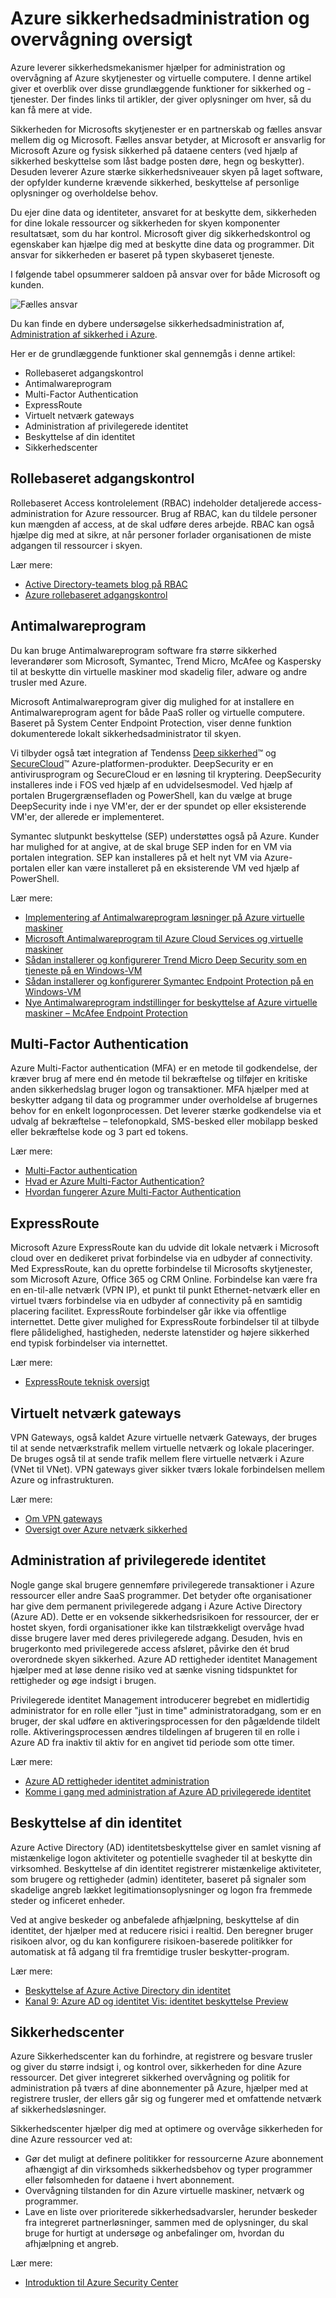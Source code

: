 <properties
   pageTitle="Azure sikkerhedsadministration og overvågning oversigt | Microsoft Azure"
   description=" Azure leverer sikkerhedsmekanismer hjælper for administration og overvågning af Azure skytjenester og virtuelle computere.  I denne artikel giver et overblik over disse grundlæggende funktioner for sikkerhed og -tjenester. "
   services="security"
   documentationCenter="na"
   authors="TerryLanfear"
   manager="StevenPo"
   editor="TomSh"/>

<tags
   ms.service="security"
   ms.devlang="na"
   ms.topic="article"
   ms.tgt_pltfrm="na"
   ms.workload="na"
   ms.date="08/16/2016"
   ms.author="terrylan"/>

# <a name="azure-security-management-and-monitoring-overview"></a>Azure sikkerhedsadministration og overvågning oversigt

Azure leverer sikkerhedsmekanismer hjælper for administration og overvågning af Azure skytjenester og virtuelle computere. I denne artikel giver et overblik over disse grundlæggende funktioner for sikkerhed og -tjenester. Der findes links til artikler, der giver oplysninger om hver, så du kan få mere at vide.

Sikkerheden for Microsofts skytjenester er en partnerskab og fælles ansvar mellem dig og Microsoft. Fælles ansvar betyder, at Microsoft er ansvarlig for Microsoft Azure og fysisk sikkerhed på dataene centers (ved hjælp af sikkerhed beskyttelse som låst badge posten døre, hegn og beskytter). Desuden leverer Azure stærke sikkerhedsniveauer skyen på laget software, der opfylder kunderne krævende sikkerhed, beskyttelse af personlige oplysninger og overholdelse behov.

Du ejer dine data og identiteter, ansvaret for at beskytte dem, sikkerheden for dine lokale ressourcer og sikkerheden for skyen komponenter resultatsæt, som du har kontrol. Microsoft giver dig sikkerhedskontrol og egenskaber kan hjælpe dig med at beskytte dine data og programmer. Dit ansvar for sikkerheden er baseret på typen skybaseret tjeneste.

I følgende tabel opsummerer saldoen på ansvar over for både Microsoft og kunden.

![Fælles ansvar][1]

Du kan finde en dybere undersøgelse sikkerhedsadministration af, [Administration af sikkerhed i Azure](azure-security-management.md).

Her er de grundlæggende funktioner skal gennemgås i denne artikel:

- Rollebaseret adgangskontrol
- Antimalwareprogram
- Multi-Factor Authentication
- ExpressRoute
- Virtuelt netværk gateways
- Administration af privilegerede identitet
- Beskyttelse af din identitet
- Sikkerhedscenter

## <a name="role-based-access-control"></a>Rollebaseret adgangskontrol

Rollebaseret Access kontrolelement (RBAC) indeholder detaljerede access-administration for Azure ressourcer. Brug af RBAC, kan du tildele personer kun mængden af access, at de skal udføre deres arbejde.  RBAC kan også hjælpe dig med at sikre, at når personer forlader organisationen de miste adgangen til ressourcer i skyen.

Lær mere:

- [Active Directory-teamets blog på RBAC](http://i1.blogs.technet.com/b/ad/archive/2015/10/12/azure-rbac-is-ga.aspx)
- [Azure rollebaseret adgangskontrol](../active-directory/role-based-access-control-configure.md)

## <a name="antimalware"></a>Antimalwareprogram

Du kan bruge Antimalwareprogram software fra større sikkerhed leverandører som Microsoft, Symantec, Trend Micro, McAfee og Kaspersky til at beskytte din virtuelle maskiner mod skadelig filer, adware og andre trusler med Azure.

Microsoft Antimalwareprogram giver dig mulighed for at installere en Antimalwareprogram agent for både PaaS roller og virtuelle computere. Baseret på System Center Endpoint Protection, viser denne funktion dokumenterede lokalt sikkerhedsadministrator til skyen.

Vi tilbyder også tæt integration af Tendenss [Deep sikkerhed](http://www.trendmicro.com/us/enterprise/cloud-solutions/deep-security/)™ og [SecureCloud](http://www.trendmicro.com/us/enterprise/cloud-solutions/secure-cloud/)™ Azure-platformen-produkter. DeepSecurity er en antivirusprogram og SecureCloud er en løsning til kryptering. DeepSecurity installeres inde i FOS ved hjælp af en udvidelsesmodel. Ved hjælp af portalen Brugergrænsefladen og PowerShell, kan du vælge at bruge DeepSecurity inde i nye VM'er, der er der spundet op eller eksisterende VM'er, der allerede er implementeret.

Symantec slutpunkt beskyttelse (SEP) understøttes også på Azure. Kunder har mulighed for at angive, at de skal bruge SEP inden for en VM via portalen integration. SEP kan installeres på et helt nyt VM via Azure-portalen eller kan være installeret på en eksisterende VM ved hjælp af PowerShell.

Lær mere:

- [Implementering af Antimalwareprogram løsninger på Azure virtuelle maskiner](https://azure.microsoft.com/blog/deploying-antimalware-solutions-on-azure-virtual-machines/)
- [Microsoft Antimalwareprogram til Azure Cloud Services og virtuelle maskiner](../security/azure-security-antimalware.md)
- [Sådan installerer og konfigurerer Trend Micro Deep Security som en tjeneste på en Windows-VM](../virtual-machines/virtual-machines-windows-classic-install-trend.md)
- [Sådan installerer og konfigurerer Symantec Endpoint Protection på en Windows-VM](../virtual-machines/virtual-machines-windows-classic-install-symantec.md)
- [Nye Antimalwareprogram indstillinger for beskyttelse af Azure virtuelle maskiner – McAfee Endpoint Protection](https://azure.microsoft.com/blog/new-antimalware-options-for-protecting-azure-virtual-machines/)

## <a name="multi-factor-authentication"></a>Multi-Factor Authentication

Azure Multi-Factor authentication (MFA) er en metode til godkendelse, der kræver brug af mere end én metode til bekræftelse og tilføjer en kritiske anden sikkerhedslag bruger logon og transaktioner. MFA hjælper med at beskytter adgang til data og programmer under overholdelse af brugernes behov for en enkelt logonprocessen. Det leverer stærke godkendelse via et udvalg af bekræftelse – telefonopkald, SMS-besked eller mobilapp besked eller bekræftelse kode og 3 part ed tokens.

Lær mere:

- [Multi-Factor authentication](https://azure.microsoft.com/documentation/services/multi-factor-authentication/)
- [Hvad er Azure Multi-Factor Authentication?](../multi-factor-authentication/multi-factor-authentication.md)
- [Hvordan fungerer Azure Multi-Factor Authentication](../multi-factor-authentication/multi-factor-authentication-how-it-works.md)

## <a name="expressroute"></a>ExpressRoute

Microsoft Azure ExpressRoute kan du udvide dit lokale netværk i Microsoft cloud over en dedikeret privat forbindelse via en udbyder af connectivity. Med ExpressRoute, kan du oprette forbindelse til Microsofts skytjenester, som Microsoft Azure, Office 365 og CRM Online. Forbindelse kan være fra en en-til-alle netværk (VPN IP), et punkt til punkt Ethernet-netværk eller en virtuel tværs forbindelse via en udbyder af connectivity på en samtidig placering facilitet. ExpressRoute forbindelser går ikke via offentlige internettet. Dette giver mulighed for ExpressRoute forbindelser til at tilbyde flere pålidelighed, hastigheden, nederste latenstider og højere sikkerhed end typisk forbindelser via internettet.

Lær mere:

- [ExpressRoute teknisk oversigt](../expressroute/expressroute-introduction.md)

## <a name="virtual-network-gateways"></a>Virtuelt netværk gateways

VPN Gateways, også kaldet Azure virtuelle netværk Gateways, der bruges til at sende netværkstrafik mellem virtuelle netværk og lokale placeringer. De bruges også til at sende trafik mellem flere virtuelle netværk i Azure (VNet til VNet).  VPN gateways giver sikker tværs lokale forbindelsen mellem Azure og infrastrukturen.

Lær mere:

- [Om VPN gateways](../vpn-gateway/vpn-gateway-about-vpngateways.md)
- [Oversigt over Azure netværk sikkerhed](security-network-overview.md)

## <a name="privileged-identity-management"></a>Administration af privilegerede identitet

Nogle gange skal brugere gennemføre privilegerede transaktioner i Azure ressourcer eller andre SaaS programmer. Det betyder ofte organisationer har give dem permanent privilegerede adgang i Azure Active Directory (Azure AD). Dette er en voksende sikkerhedsrisikoen for ressourcer, der er hostet skyen, fordi organisationer ikke kan tilstrækkeligt overvåge hvad disse brugere laver med deres privilegerede adgang.
Desuden, hvis en brugerkonto med privilegerede access afsløret, påvirke den ét brud overordnede skyen sikkerhed. Azure AD rettigheder identitet Management hjælper med at løse denne risiko ved at sænke visning tidspunktet for rettigheder og øge indsigt i brugen.  

Privilegerede identitet Management introducerer begrebet en midlertidig administrator for en rolle eller "just in time" administratoradgang, som er en bruger, der skal udføre en aktiveringsprocessen for den pågældende tildelt rolle. Aktiveringsprocessen ændres tildelingen af brugeren til en rolle i Azure AD fra inaktiv til aktiv for en angivet tid periode som otte timer.

Lær mere:

- [Azure AD rettigheder identitet administration](../active-directory/active-directory-privileged-identity-management-configure.md)
- [Komme i gang med administration af Azure AD privilegerede identitet](../active-directory/active-directory-privileged-identity-management-getting-started.md)

## <a name="identity-protection"></a>Beskyttelse af din identitet

Azure Active Directory (AD) identitetsbeskyttelse giver en samlet visning af mistænkelige logon aktiviteter og potentielle svagheder til at beskytte din virksomhed. Beskyttelse af din identitet registrerer mistænkelige aktiviteter, som brugere og rettigheder (admin) identiteter, baseret på signaler som skadelige angreb lækket legitimationsoplysninger og logon fra fremmede steder og inficeret enheder.

Ved at angive beskeder og anbefalede afhjælpning, beskyttelse af din identitet, der hjælper med at reducere risici i realtid. Den beregner bruger risikoen alvor, og du kan konfigurere risikoen-baserede politikker for automatisk at få adgang til fra fremtidige trusler beskytter-program.

Lær mere:

- [Beskyttelse af Azure Active Directory din identitet](../active-directory/active-directory-identityprotection.md)
- [Kanal 9: Azure AD og identitet Vis: identitet beskyttelse Preview](https://channel9.msdn.com/Series/Azure-AD-Identity/Azure-AD-and-Identity-Show-Identity-Protection-Preview)

## <a name="security-center"></a>Sikkerhedscenter

Azure Sikkerhedscenter kan du forhindre, at registrere og besvare trusler og giver du større indsigt i, og kontrol over, sikkerheden for dine Azure ressourcer. Det giver integreret sikkerhed overvågning og politik for administration på tværs af dine abonnementer på Azure, hjælper med at registrere trusler, der ellers går sig og fungerer med et omfattende netværk af sikkerhedsløsninger.

Sikkerhedscenter hjælper dig med at optimere og overvåge sikkerheden for dine Azure ressourcer ved at:

- Gør det muligt at definere politikker for ressourcerne Azure abonnement afhængigt af din virksomheds sikkerhedsbehov og typer programmer eller følsomheden for dataene i hvert abonnement.
- Overvågning tilstanden for din Azure virtuelle maskiner, netværk og programmer.
- Lave en liste over prioriterede sikkerhedsadvarsler, herunder beskeder fra integreret partnerløsninger, sammen med de oplysninger, du skal bruge for hurtigt at undersøge og anbefalinger om, hvordan du afhjælpning et angreb.

Lær mere:

- [Introduktion til Azure Security Center](../security-center/security-center-intro.md)

<!--Image references-->
[1]: ./media/security-management-and-monitoring-overview/shared-responsibility.png
